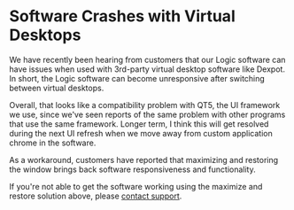 # Software Crashes with Virtual Desktops

We have recently been hearing from customers that our Logic software can have issues when used with 3rd-party virtual desktop software like Dexpot. In short, the Logic software can become unresponsive after switching between virtual desktops.

Overall, that looks like a compatibility problem with QT5, the UI framework we use, since we've seen reports of the same problem with other programs that use the same framework. Longer term, I think this will get resolved during the next UI refresh when we move away from custom application chrome in the software.

As a workaround, customers have reported that maximizing and restoring the window brings back software responsiveness and functionality.

If you're not able to get the software working using the maximize and restore solution above, please [contact support](https://contact.saleae.com/hc/en-us/requests/new).
